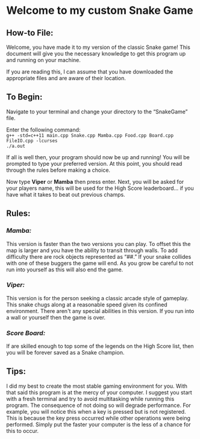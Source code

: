 # Welcome to my custom Snake Game

## How-to File:
Welcome, you have made it to my version of the classic Snake game! This document will give
you the necessary knowledge to get this program up and running on your machine. 

If you are reading this, I can assume that you have downloaded the appropriate files and are 
aware of their location.

## To Begin:
Navigate to your terminal and change your directory to the “SnakeGame” file.

Enter the following command:  
    `g++ -std=c++11 main.cpp Snake.cpp Mamba.cpp Food.cpp Board.cpp FileIO.cpp -lcurses`  
    `./a.out`  

If all is well then, your program should now be up and running! You will be prompted to type
your preferred version. At this point, you should read through the rules before making a choice.

Now type **Viper** or **Mamba** then press enter. Next, you will be asked for your players
name, this will be used for the High Score leaderboard... if you have what it takes to beat out
previous champs.  

## Rules:  

### *Mamba:*  
This version is faster than the two versions you can play. To offset this the map is larger
and you have the ability to transit through walls. To add difficulty there are rock objects
represented as “##.” If your snake collides with one of these buggers the game will end. As you
grow be careful to not run into yourself as this will also end the game.  

### *Viper:*  
This version is for the person seeking a classic arcade style of gameplay. This snake
chugs along at a reasonable speed given its confined environment. There aren't any special abilities
in this version. If you run into a wall or yourself then the game is over.  

### *Score Board:*
If are skilled enough to top some of the legends on the High Score list, then you will be
forever saved as a Snake champion.  

## Tips:  
I did my best to create the most stable gaming environment for you. With that said this
program is at the mercy of your computer. I suggest you start with a fresh terminal and try to
avoid multitasking while running this program. The consequence of not doing so will degrade
performance. For example, you will notice this when a key is pressed but is not registered. This is 
because the key press occurred while other operations were being performed. Simply put the faster 
your computer is the less of a chance for this to occur.

